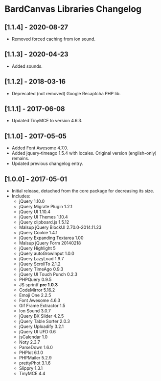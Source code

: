 
# BardCanvas Libraries Changelog 

## [1.1.4] - 2020-08-27

- Removed forced caching from ion sound.

## [1.1.3] - 2020-04-23

- Added sounds.

## [1.1.2] - 2018-03-16

- Deprecated (not removed) Google Recaptcha PHP lib.

## [1.1.1] - 2017-06-08

- Updated TinyMCE to version 4.6.3.

## [1.1.0] - 2017-05-05

- Added Font Awesome 4.7.0.
- Added jquery-timeago 1.5.4 with locales. Original version (english-only) remains.
- Updated previous changelog entry.

## [1.0.0] - 2017-05-01

- Initial release, detached from the core package for decreasing its size.
- Includes:
  - jQuery 1.10.0
  - jQuery Migrate Plugin 1.2.1
  - jQuery UI 1.10.4
  - jQuery UI Themes 1.10.4
  - jQuery clipboard.js 1.5.12
  - Malsup jQuery BlockUI 2.70.0-2014.11.23
  - jQuery Cookie 1.4.1
  - jQuery Expanding Textarea 1.00
  - Malsup jQuery Form 20140218
  - jQuery Highlight 5
  - jQuery autoGrowInput 1.0.0
  - jQuery LazyLoad 1.9.7
  - jQuery ScrollTo 2.1.2
  - jQuery TimeAgo 0.9.3
  - jQuery UI Touch Punch 0.2.3
  - PHPQuery 0.9.5
  - JS sprintf **pre 1.0.3**
  - CodeMirror 5.16.2
  - Emoji One 2.2.5
  - Font Awesome 4.6.3
  - Gif Frame Extractor 1.5
  - Ion Sound 3.0.7
  - jQuery BX Slider 4.2.5
  - jQuery Table Sorter 2.0.3
  - jQuery Uploadify 3.2.1
  - jQuery UI UFD 0.6
  - jsCalendar 1.0
  - Noty 2.3.7
  - ParseDown 1.6.0
  - PHPlot 6.1.0
  - PHPMailer 5.2.9
  - prettyPhot 3.1.6
  - Slippry 1.3.1
  - TinyMCE 4.4
